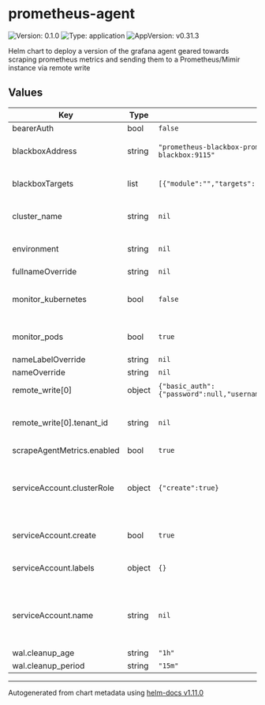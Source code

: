 # prometheus-agent

![Version: 0.1.0](https://img.shields.io/badge/Version-0.1.0-informational?style=flat-square) ![Type: application](https://img.shields.io/badge/Type-application-informational?style=flat-square) ![AppVersion: v0.31.3](https://img.shields.io/badge/AppVersion-v0.31.3-informational?style=flat-square)

Helm chart to deploy a version of the grafana agent geared towards scraping prometheus metrics and sending them to a Prometheus/Mimir instance via remote write

## Values

| Key | Type | Default | Description |
|-----|------|---------|-------------|
| bearerAuth | bool | `false` |  |
| blackboxAddress | string | `"prometheus-blackbox-prometheus-blackbox-exporter.prometheus-blackbox:9115"` | Address of the blackbox service to use |
| blackboxTargets | list | `[{"module":"","targets":[]}]` | Targets to scrape with the blackbox module |
| cluster_name | string | `nil` | Name of the cluster that is being monitored |
| environment | string | `nil` | Stage, eg.: testing, staging, production |
| fullnameOverride | string | `nil` |  |
| monitor_kubernetes | bool | `false` | When set to true scrapes kubernetes metrics |
| monitor_pods | bool | `true` | When set to true will scrape pod metrics |
| nameLabelOverride | string | `nil` |  |
| nameOverride | string | `nil` |  |
| remote_write[0] | object | `{"basic_auth":{"password":null,"username":null},"tenant_id":null,"url":null}` | Prometheus/Mimir Connection |
| remote_write[0].tenant_id | string | `nil` | Tenant ID in case prometheus is running in multi_tenant mode |
| scrapeAgentMetrics.enabled | bool | `true` |  |
| serviceAccount.clusterRole | object | `{"create":true}` | Create the cluster role that the service account uses. Only neccessary for the first agent |
| serviceAccount.create | bool | `true` | Specifies whether a service account should be created |
| serviceAccount.labels | object | `{}` | Annotations to add to the service account |
| serviceAccount.name | string | `nil` | If not set and create is true, a name is generated using the fullname template |
| wal.cleanup_age | string | `"1h"` |  |
| wal.cleanup_period | string | `"15m"` |  |

----------------------------------------------
Autogenerated from chart metadata using [helm-docs v1.11.0](https://github.com/norwoodj/helm-docs/releases/v1.11.0)
